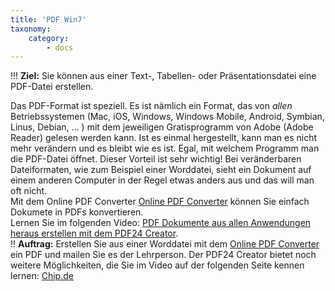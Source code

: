 ```yaml
---
title: 'PDF Win7'
taxonomy:
    category:
        - docs
---
```


!!! **Ziel:** Sie können aus einer Text-, Tabellen- oder Präsentationsdatei eine PDF-Datei erstellen.

Das PDF-Format ist speziell. Es ist nämlich ein Format, das von *allen* Betriebssystemen (Mac, iOS, Windows, Windows Mobile, Android, Symbian, Linus, Debian, ... ) mit dem jeweiligen Gratisprogramm von Adobe (Adobe Reader) gelesen werden kann. Ist es einmal hergestellt, kann man es nicht mehr verändern und es bleibt wie es ist. Egal, mit welchem Programm man die PDF-Datei öffnet. Dieser Vorteil ist sehr wichtig! Bei veränderbaren Dateiformaten, wie zum Beispiel einer Worddatei, sieht ein Dokument auf einem anderen Computer in der Regel etwas anders aus und das will man oft nicht.<br>
Mit dem Online PDF Converter [Online PDF Converter](https://de.pdf24.org/doc2pdf) können Sie einfach Dokumete in PDFs konvertieren.<br>
Lernen Sie im folgenden Video: [PDF Dokumente aus allen Anwendungen heraus erstellen mit dem PDF24 Creator](https://www.youtube.com/watch?v=zFZAAkcQE5w|). <br>
!! **Auftrag:** Erstellen Sie aus einer Worddatei mit dem [Online PDF Converter](https://de.pdf24.org/doc2pdf) ein PDF und mailen Sie es der Lehrperson.
Der PDF24 Creator bietet noch weitere Möglichkeiten, die Sie im Video auf der folgenden Seite kennen lernen: [Chip.de](http://www.chip.de/downloads/PDF24-Creator_43805654.html)

